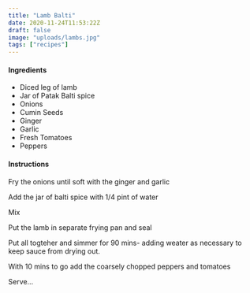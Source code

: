 ```yaml
---
title: "Lamb Balti"
date: 2020-11-24T11:53:22Z
draft: false
image: "uploads/lambs.jpg"
tags: ["recipes"]
---
```


#### Ingredients

- Diced leg of lamb
- Jar of Patak Balti spice
- Onions
- Cumin Seeds
- Ginger
- Garlic
- Fresh Tomatoes
- Peppers

#### Instructions

Fry the onions until soft with the ginger and garlic

Add the jar of balti spice with 1/4 pint of water

Mix

Put the lamb in separate frying pan and seal

Put all togteher and simmer for 90 mins- adding weater as necessary to keep sauce from drying out.

With 10 mins to go add the coarsely chopped peppers and tomatoes

Serve...